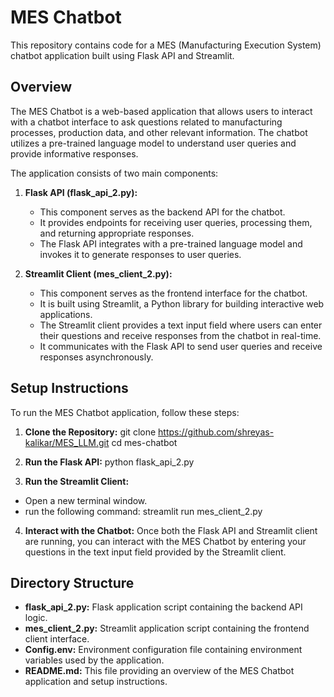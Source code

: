 # MES Chatbot

This repository contains code for a MES (Manufacturing Execution System) chatbot application built using Flask API and Streamlit.

## Overview

The MES Chatbot is a web-based application that allows users to interact with a chatbot interface to ask questions related to manufacturing processes, production data, and other relevant information. The chatbot utilizes a pre-trained language model to understand user queries and provide informative responses.

The application consists of two main components:

1. **Flask API (flask_api_2.py):**
   - This component serves as the backend API for the chatbot.
   - It provides endpoints for receiving user queries, processing them, and returning appropriate responses.
   - The Flask API integrates with a pre-trained language model and invokes it to generate responses to user queries.

2. **Streamlit Client (mes_client_2.py):**
   - This component serves as the frontend interface for the chatbot.
   - It is built using Streamlit, a Python library for building interactive web applications.
   - The Streamlit client provides a text input field where users can enter their questions and receive responses from the chatbot in real-time.
   - It communicates with the Flask API to send user queries and receive responses asynchronously.

## Setup Instructions

To run the MES Chatbot application, follow these steps:

1. **Clone the Repository:**
git clone https://github.com/shreyas-kalikar/MES_LLM.git
cd mes-chatbot
   
2. **Run the Flask API:**
   python flask_api_2.py

3. **Run the Streamlit Client:**
- Open a new terminal window.
- run the following command: streamlit run mes_client_2.py
  
4. **Interact with the Chatbot:**
   Once both the Flask API and Streamlit client are running, you can interact with the MES Chatbot by entering your questions in the text input field provided by the Streamlit client.

## Directory Structure

- **flask_api_2.py:** Flask application script containing the backend API logic.
- **mes_client_2.py:** Streamlit application script containing the frontend client interface.
- **Config.env:** Environment configuration file containing environment variables used by the application.
- **README.md:** This file providing an overview of the MES Chatbot application and setup instructions.


